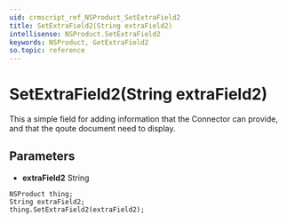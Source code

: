 ```yaml
---
uid: crmscript_ref_NSProduct_SetExtraField2
title: SetExtraField2(String extraField2)
intellisense: NSProduct.SetExtraField2
keywords: NSProduct, GetExtraField2
so.topic: reference
---
```


# SetExtraField2(String extraField2)

This a simple field for adding information that the Connector can provide, and that the qoute document need to display.

## Parameters

* **extraField2** String

```crmscript
NSProduct thing;
String extraField2;
thing.SetExtraField2(extraField2);
```


